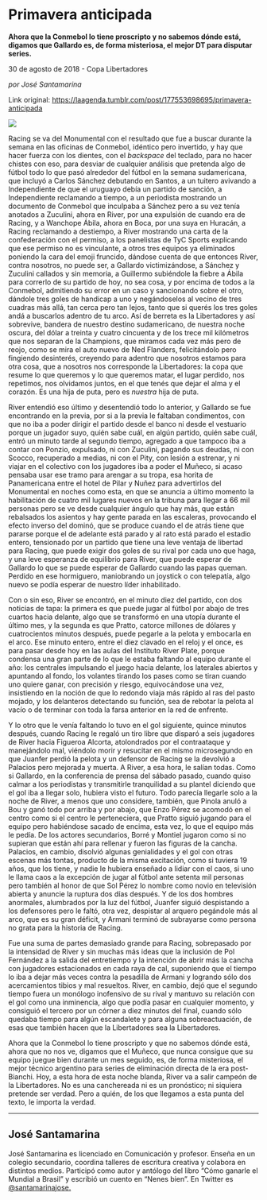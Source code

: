 # Primavera anticipada

**Ahora
que la Conmebol lo tiene proscripto y no sabemos dónde está, digamos que Gallardo es, de forma
misteriosa, el mejor DT para disputar series.**

30 de agosto de 2018 - Copa Libertadores

_por José Santamarina_

Link original: https://laagenda.tumblr.com/post/177553698695/primavera-anticipada

![](https://64.media.tumblr.com/24900560d35b907d8e3facf0e07d1e26/tumblr_inline_peapauOi5P1t6q87u_500.jpg)




Racing se
va del Monumental con el resultado que fue a buscar durante la semana
en las oficinas de Conmebol, idéntico pero invertido, y hay que
hacer fuerza con los dientes, con el *backspace*
del teclado, para no hacer chistes con eso, para desviar de cualquier
análisis que pretenda algo de fútbol todo lo que pasó alrededor
del fútbol en la semana sudamericana, que incluyó a Carlos Sánchez
debutando en Santos, a un tuitero avivando a Independiente de que el
uruguayo debía un partido de sanción, a Independiente reclamando a
tiempo, a un periodista mostrando un documento de Conmebol que
inculpaba a Sánchez pero a su vez tenía anotados a Zuculini, ahora
en River, por una expulsión de cuando era de Racing, y a Wanchope
Ábila, ahora en Boca, por una suya en Huracán, a Racing reclamando
a destiempo, a River mostrando una carta de la confederación con el
permiso, a los panelistas de TyC Sports explicando que ese permiso no
es vinculante, a otros tres equipos ya eliminados poniendo la cara
del emoji fruncido, dándose cuenta de que entonces River, contra
nosotros, no puede ser, a Gallardo victimizándose, a Sánchez y
Zuculini callados y sin memoria, a Guillermo subiéndole la fiebre a
Ábila para correrlo de su partido de hoy, no sea cosa, y por encima
de todos a la Conmebol, admitiendo su error en un caso y sancionando
sobre el otro, dándole tres goles de handicap a uno y negándoselos
al vecino de tres cuadras más allá, tan cerca pero tan lejos, tanto
que si querés los tres goles andá a buscarlos adentro de tu arco.
Así de berreta es la Libertadores y así sobrevive, bandera de
nuestro destino sudamericano, de nuestra noche oscura, del dólar a
treinta y cuatro cincuenta y de los trece mil kilómetros que nos
separan de la Champions, que miramos cada vez más pero de reojo,
como se mira el auto nuevo de Ned Flanders, felicitándolo pero
fingiendo desinterés, creyendo para adentro que nosotros estamos
para otra cosa, que a nosotros nos corresponde la Libertadores: la
copa que resume lo que queremos y lo que queremos matar, el lugar
perdido, nos repetimos, nos olvidamos juntos, en el que tenés que
dejar el alma y el corazón. Es una hija de puta, pero es *nuestra*
hija de puta.



River
entendió eso último y desentendió todo lo anterior, y Gallardo se
fue encontrando en la previa, por si a la previa le faltaban
condimentos, con que no iba a poder dirigir el partido desde el banco
ni desde el vestuario porque un jugador suyo, quién sabe cuál, en
algún partido, quién sabe cuál, entró un minuto tarde al segundo
tiempo, agregado a que tampoco iba a contar con Ponzio, expulsado, ni
con Zuculini, pagando sus deudas, ni con Scocco, recuperado a medias,
ni con el Pity, con lesión a estrenar, y ni viajar en el colectivo
con los jugadores iba a poder el Muñeco, si acaso pensaba usar ese
tramo para arengar a su tropa, esa horita de Panamericana entre el
hotel de Pilar y Nuñez para advertirlos del Monumental en noches
como esta, en que se anuncia a último momento la habilitación de
cuatro mil lugares nuevos en la tribuna para llegar a 66 mil personas
pero se ve desde cualquier ángulo que hay más, que están
rebalsados los asientos y hay gente parada en las escaleras,
provocando el efecto inverso del dominó, que se produce cuando el de
atrás tiene que pararse porque el de adelante está parado y al rato
está parado el estadio entero, tensionado por un partido que tiene
una leve ventaja de libertad para Racing, que puede exigir dos goles
de su rival por cada uno que haga, y una leve esperanza de equilibrio
para River, que puede esperar de Gallardo lo que se puede esperar de
Gallardo cuando las papas queman. Perdido en ese hormiguero,
maniobrando un joystick o con telepatía, algo nuevo se podía
esperar de nuestro líder inhabilitado.

Con
o sin eso, River se encontró, en el minuto diez del partido, con dos
noticias de tapa: la primera es que puede jugar al fútbol por abajo
de tres cuartos hacia delante, algo que se transformó en una utopía
durante el último mes, y la segunda es que Pratto, catorce millones
de dólares y cuatrocientos minutos después, puede pegarle a la
pelota y embocarla en el arco. Ese minuto entero, entre el diez
clavado en el reloj y el once, es para pasar desde hoy en las aulas
del Instituto River Plate, porque condensa una gran parte de lo que
le estaba faltando al equipo durante el año: los centrales
impulsando el juego hacia delante, los laterales abiertos y apuntando
al fondo, los volantes tirando los pases como se tiran cuando uno
quiere ganar, con precisión y riesgo, equivocándose una vez,
insistiendo en la noción de que lo redondo viaja más rápido al ras
del pasto mojado, y los delanteros detectando su función, sea de
rebotar la pelota al vacío o de terminar con toda la farsa anterior
en la red de enfrente. 


Y
lo otro que le venía faltando lo tuvo en el gol siguiente, quince
minutos después, cuando Racing le regaló un tiro libre que disparó
a seis jugadores de River hacia Figueroa Alcorta, atolondrados por el
contraataque y manejándolo mal, viéndolo morir y resucitar en el
mismo microsegundo en que Juanfer perdió la pelota y un defensor de
Racing se la devolvió a Palacios pero mejorada y muerta. A River, a
esa hora, le salían todas. Como si Gallardo, en la conferencia de
prensa del sábado pasado, cuando quiso calmar a los periodistas y
transmitirle tranquilidad a su plantel diciendo que el gol iba a
llegar solo, hubiera visto el futuro. Todo parecía llegarle solo a
la noche de River, a menos que uno considere, también, que Pinola
anuló a Bou y ganó todo por arriba y por abajo, que Enzo Pérez se
acomodó en el centro como si el centro le perteneciera, que Pratto
siguió jugando para el equipo pero habiéndose sacado de encima,
esta vez, lo que el equipo más le pedía. De los actores
secundarios, Borré y Montiel jugaron como si no supieran que están
ahí para rellenar y fueron las figuras de la cancha. Palacios, en
cambio, disolvió algunas genialidades y el gol con otras escenas más
tontas, producto de la misma excitación, como si tuviera 19 años,
que los tiene, y nadie le hubiera enseñado a lidiar con el caos, si
uno le llama caos a la excepción de jugar al fútbol ante setenta
mil personas pero también al honor de que Sol Pérez lo nombre como
novio en televisión abierta y anuncie la ruptura dos días después.
Y de los dos hombres anormales, alumbrados por la luz del fútbol,
Juanfer siguió despistando a los defensores pero le faltó, otra
vez, despistar al arquero pegándole más al arco, que es su gran
déficit, y Armani terminó de subrayarse como persona no grata para
la historia de Racing. 


Fue
una suma de partes demasiado grande para Racing, sobrepasado por la
intensidad de River y sin muchas más ideas que la inclusión de Pol
Fernández a la salida del entretiempo y la intención de abrir más
la cancha con jugadores estacionados en cada raya de cal, suponiendo
que el tiempo lo iba a dejar más veces contra la pesadilla de Armani
y logrando sólo dos acercamientos tibios y mal resueltos. River, en
cambio, dejó que el segundo tiempo fuera un monólogo inofensivo de
su rival y mantuvo su relación con el gol como una inminencia, algo
que podía pasar en cualquier momento, y consiguió el tercero por un
córner a diez minutos del final, cuando sólo quedaba tiempo para
algún escandalete y para alguna sobreactuación, de esas que también
hacen que la Libertadores sea la Libertadores.

Ahora
que la Conmebol lo tiene proscripto y que no sabemos dónde está,
ahora que no nos ve, digamos que el Muñeco, que nunca consigue que
su equipo juegue bien durante un mes seguido, es, de forma
misteriosa, el mejor técnico argentino para series de eliminación
directa de la era post-Bianchi. Hoy, a esta hora de esta noche
blanda, River va a salir campeón de la Libertadores. No es una
canchereada ni es un pronóstico; ni siquiera pretende ser verdad.
Pero a quién, de los que llegamos a esta punta del texto, le importa
la verdad.



---

 José Santamarina
-----------------

 José Santamarina es licenciado en Comunicación y profesor. Enseña en un colegio secundario, coordina talleres de escritura creativa y colabora en distintos medios. Participó como autor y antólogo del libro “Cómo ganarle el Mundial a Brasil” y escribió un cuento en “Nenes bien”. En Twitter es [@santamarinajose.](https://twitter.com/santamarinajose)

